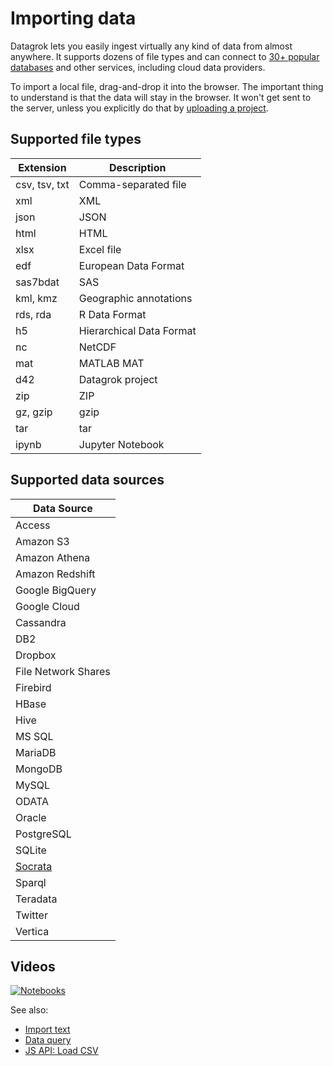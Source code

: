 <!-- TITLE: Importing data -->
<!-- SUBTITLE: -->

# Importing data

Datagrok lets you easily ingest virtually any kind of data from almost anywhere. It supports dozens of file types and
can connect to [30+ popular databases](data-connection.md#connectors) and other services, including cloud data
providers.

To import a local file, drag-and-drop it into the browser. The important thing to understand is that the data will stay
in the browser. It won't get sent to the server, unless you explicitly do that
by [uploading a project](../overview/project.md#uploading-a-project).

## Supported file types

| Extension     | Description          | 
|---------------|----------------------|
| csv, tsv, txt | Comma-separated file |
| xml           | XML                  |
| json          | JSON                 |
| html          | HTML                 |
| xlsx          | Excel file           |
| edf           | European Data Format |
| sas7bdat      | SAS                  |
| kml, kmz      | Geographic annotations |
| rds, rda      | R Data Format        |
| h5            | Hierarchical Data Format |
| nc            | NetCDF               |
| mat           | MATLAB MAT           |
| d42           | Datagrok project     |
| zip           | ZIP                  |
| gz, gzip      | gzip                 |
| tar           | tar                  |
| ipynb         | Jupyter Notebook     |

## Supported data sources

| Data Source                      |
|----------------------------------|
| Access                           |
| Amazon S3                        |
| Amazon Athena                    |
| Amazon Redshift                  |
| Google BigQuery                  |
| Google Cloud                     |
| Cassandra                        |
| DB2                              |
| Dropbox                          |
| File Network Shares              |
| Firebird                         |
| HBase                            |
| Hive                             |
| MS SQL                           |
| MariaDB                          |
| MongoDB                          |
| MySQL                            |
| ODATA                            |
| Oracle                           |
| PostgreSQL                       |
| SQLite                           |
| [Socrata](edit-socrata-query.md) |
| Sparql                           |
| Teradata                         |
| Twitter                          |
| Vertica                          |

## Videos

[![Notebooks](../uploads/youtube/data_access.png "Open on Youtube")](https://www.youtube.com/watch?v=dKrCk38A1m8&t=336s)

See also:

* [Import text](import-text.md)
* [Data query](data-query.md)
* [JS API: Load CSV](https://public.datagrok.ai/js/samples/data-access/load-csv)
